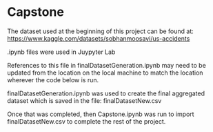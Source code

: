 # Capstone
The dataset used at the beginning of this project can be found at:
https://www.kaggle.com/datasets/sobhanmoosavi/us-accidents

.ipynb files were used in Juypyter Lab

References to this file in finalDatasetGeneration.ipynb may need to be updated from the location on the local machine to match the location wherever the code below is run.

finalDatasetGeneration.ipynb was used to create the final aggregated dataset which is saved in the file:
finalDatasetNew.csv

Once that was completed, then Capstone.ipynb was run to import finalDatasetNew.csv to complete the rest of the project.

